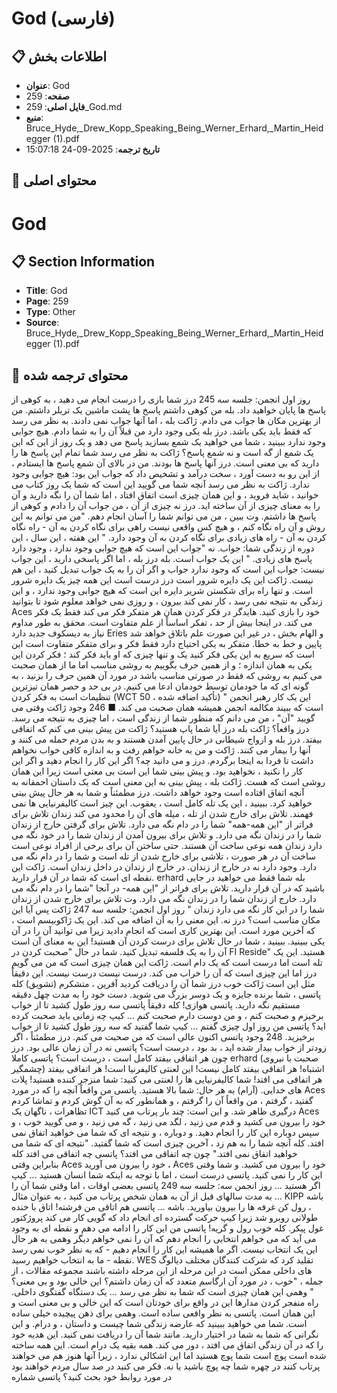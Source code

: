 # God (فارسی)

## 📋 اطلاعات بخش

- **عنوان**: God
- **صفحه**: 259
- **فایل اصلی**: 259_God.md
- **منبع**: Bruce_Hyde,_Drew_Kopp_Speaking_Being_Werner_Erhard,_Martin_Heidegger (1).pdf
- **تاریخ ترجمه**: 2025-09-24 15:07:18

## 📄 محتوای اصلی

# God

## 📋 Section Information

- **Title**: God
- **Page**: 259
- **Type**: Other
- **Source**: Bruce_Hyde,_Drew_Kopp_Speaking_Being_Werner_Erhard,_Martin_Heidegger (1).pdf



## 📄 محتوای ترجمه شده

روز اول انجمن: جلسه سه 245
درز
شما بازی را درست انجام می دهید ، به کوهی از پاسخ ها پایان خواهید داد. بله من کوهی داشتم
پاسخ ها پشت ماشین یک تریلر داشتم. من از بهترین مکان ها جواب می دادم. ژاکت
بله ، اما آنها جواب نمی دادند. به نظر می رسد که فقط باید یکی باشد. درز
بله یکی وجود دارد من قبلاً آن را به شما دادم. هیچ جوابی وجود ندارد ببینید ، شما می خواهید یک شمع بسازید
پاسخ می دهد و یک روز از این که این یک شمع از گه است و نه شمع پاسخ؟ ژاکت
به نظر می رسد شما تمام این پاسخ ها را دارید که بی معنی است. درز
آنها پاسخ ها بودند. من در بالای آن شمع پاسخ ها ایستادم ، از این رو به دست آورد ، سخت درآمد و
تشخیص داد که جواب این بود: هیچ جوابی وجود ندارد. ژاکت
به نظر می رسد آنچه شما می گویید این است که شما یک روز کتاب می خوانید ، شاید فروید ، و این همان چیزی است
اتفاق افتاد ، اما شما آن را نگه دارید و آن را به معنای چیزی از آن ساخته اید. درز
نه چیزی از آن ، من جواب آن را دادم و کوهی از پاسخ ها داشتم. وت
ببین ، من می توانم شما را آسان انجام دهم. "من می توانم به این روش و آن راه نگاه کنم ، و هیچ کس واقعی نیست
راهی برای نگاه کردن به آن - راه نگاه کردن به آن - راه های زیادی برای نگاه کردن به آن وجود دارد. " این هفته ، این
سال ، این دوره از زندگی شما: جواب. نه "جواب این است که هیچ جوابی وجود ندارد ، وجود دارد
پاسخ های زیادی. " این یک جواب است.
بله درز
بله ، اما اگر پاسخی دارید ، این جواب نیست: جواب این است که وجود ندارد
جواب و اگر آن را به یک جواب تبدیل کنید ، این هم نیست. ژاکت
این یک دایره شرور است درز
درست است این همه چیز یک دایره شرور است. و تنها راه برای شکستن شریر
دایره این است که هیچ جوابی وجود ندارد ، و این زندگی به نتیجه نمی رسد ، کار نمی کند
بیرون ، و روزی نمی خواهد معلوم شود تا بتوانید Aces خود را بازی کنید. هایدگر در فکر کردن همان
هر متفکر فکر می کند فقط یک فکر می کند. در اینجا
بیش از حد ، تفکر اساساً از علم متفاوت است. محقق به طور مداوم نیاز به دیسکوف جدید دارد
Eries و الهام بخش ، در غیر این صورت علم باتلاق خواهد شد
پایین و خط به خطا. متفکر به یکی احتیاج دارد
فقط فکر و برای متفکر متفاوت است
این است که سریع به این یکی فکر کنید
یک و تنها چیزی که او باید فکر کند ؛ فکر کردن
این یکی به همان اندازه ؛ و از همین حرف بگوییم
به روشی مناسب اما ما از همان صحبت می کنیم
به روشی که فقط در صورتی مناسب باشد
در مورد آن همین حرف را بزنید ، به گونه ای که ما
خودمان توسط خودمان ادعا می کنیم. در
بی حد و حصر همان تیزترین تنظیمات است
به فکر کردن (WCT 50 ، تأکید اضافه شده)
"
این یک کار رهبر انجمن است که ببیند مکالمه
انجمن همیشه همان صحبت می کند. ■
246
وجود
ژاکت
وقتی می گویید "آن" ، من می دانم که منظور شما از زندگی است ، اما چیزی به نتیجه می رسد. درز
واقعاً؟ ژاکت
بله درز
آیا شما پاپ هستید؟ ژاکت
من پیش بینی می کنم که اتفاقی بیفتد. درز
بله و ارواح شیطانی در حال پایین آمدن هستند و به بدن مردم حمله می کنند و آنها را بیمار می کنند. ژاکت
و من به خانه خواهم رفت و به اندازه کافی خواب نخواهم داشت تا فردا به اینجا برگردم. درز
و می دانید چه؟ اگر این کار را انجام دهید و اگر این کار را نکنید ، نخواهید بود. و پیش بینی شما این است
بی معنی است زیرا این همان روشی است که هست. ژاکت
بله ، پیش بینی به این معنی است که یک داستان احمقانه به آنچه اتفاق افتاده است وجود خواهد داشت. درز
مطمئناً و شما به هر حال پیش بینی خواهید کرد. ببینید ، این یک تله کامل است ، یعقوب. این چیز است
کالیفرنیایی ها نمی فهمند. تلاش برای خارج شدن از تله ، میله های آن را محدود می کند
زندان تلاش برای فراتر از "این همه-همه" شما را در دام نگه می دارد. تلاش برای گرفتن
خارج از زندان شما را در زندان نگه می دارد. و تلاش برای بیرون آمدن از زندان شما را در خود نگه می دارد
زندان همه نوعی ساخت آن هستند. حتی ساختن آن برای برخی از افراد نوعی است
ساخت آن در هر صورت ، تلاشی برای خارج شدن از تله است و شما را در دام نگه می دارد. وجود دارد
نه در خارج از زندان. در خارج از زندان در داخل زندان است. ژاکت
این نقطه ای است که شما در آن قرار دارید. erhard
بله شما فقط می خواهید در جایی باشید که در آن قرار دارید. تلاش برای فراتر از "این همه-
در آنجا "شما را در دام نگه می دارد.
خارج از زندان شما را در زندان نگه می دارد. وت
تلاش برای خارج شدن از زندان شما را در این کار نگه می دارد
زندان "
روز اول انجمن: جلسه سه 247
ژاکت
پس آیا این مکان مناسب است؟ درز
نه. این معنی را به آن اضافه می کند. این یک ژاکوبیسم است ، که آخرین مورد است. این بهترین کاری است که انجام دادید
زیرا می توانید آن را در آن یکی ببینید. ببینید ، شما در حال تلاش برای درست کردن آن هستید! این به معنای آن است
آن را به یک فلسفه تبدیل کنید. شما در حال "صحبت کردن در FI Reside" هستید. این یک تله است اما درست است که یک دام است. ژاکت
این همان چیزی است که من می گویم درز
اما این چیزی است که آن را خراب می کند. درست نیست درست نیست. این دقیقاً مثل این است ژاکت
خوب درز
شما آن را دریافت کردید آفرین ، متشکرم (تشویق)
کله
پاتسی ، شما برنده جایزه و یک دوسر بزرگ می شوید. دست خود را به مدت چهل دقیقه مستقیم نگه دارید. پاتسی
هوازی! کله
دقیقاً پاتسی
سه روز طول کشید تا از خواب برخیزم و صحبت کنم ، و من دوست دارم صحبت کنم ... کیپ
چه زمانی باید صحبت کرده اید؟ پاتسی
من روز اول چیزی گفتم ... کیپ
شما گفتید که سه روز طول کشید تا از خواب برخیزید. 248
وجود
پاتسی
اکنون عالی است که من صحبت می کنم. درز
مطمئناً ، اگر زودتر از خواب بیدار شده اید ، بد بود ، درست است؟ پاتسی
نه در آن زمان عالی بود. درز
چون هر اتفاقی بیفتد کامل است ، درست است؟ پاتسی
کاملا erhard (صحبت با نیروی چشمگیر)
اشتباه! هر اتفاقی بیفتد کامل نیست! این لعنتی کالیفرنیا است! هر اتفاقی بیفتد
هر اتفاقی می افتد! شما کالیفرنیایی ها را لعنتی می کنید: شما منزجر کننده هستید! پلات های خدایی. (آرام)
به هر حال: شما بالا هستید. پاتسی
من واقعاً آنچه را که در مورد Aces گفتید ، گرفتم ، من واقعاً آن را گرفتم ، و همانطور که به آن گوش کردم و تماشا کردم
تظاهرات ، ناگهان یک ICT درگیری ظاهر شد. و این است: چند بار پرتاب می کنید
Aces خود را بیرون می کشید و قدم می زنید ، لگد می زنید ، گه می زنید ، و می گویید خوب ، و سپس دوباره این کار را انجام دهید.
و دوباره ، و نتیجه ای که شما می خواهید اتفاق نمی افتد. کله
آنچه شما را به هم زد ، آخرین چیزی است که شما گفتید. "نتیجه ای که شما می خواهید اتفاق نمی افتد."
چون چه اتفاقی می افتد؟ پاتسی
چه اتفاقی می افتد کله
بنابراین وقتی Aces خود را بیرون می آورید ، Aces خود را بیرون می کشید. و شما وقتی این کار را نمی کنید. پاتسی
درست است ، اما با توجه به اینکه شما انسان هستید ... کیپ
اگر هستید ... روز انجمن سه: جلسه سه 249
پاتسی
بعضی اوقات ، اما وقتی شما آن را به مدت سالهای قبل از آن به همان شخص پرتاب می کنید ،
به عنوان مثال ... KIPP
باشه ، رول کن غرفه ها را بیرون بیاورید. باشه ... پاتسی
هم اتاقی من فرشته! اتاق با خنده طولانی روبرو شد زیرا کیپ حرکت گسترده ای انجام داد که گویی کار می کند
پروژکتور غول پیکر. کله
خوب رول و گریه! پاتسی
من این کار را ادامه می دهم و نقطه ای به وجود می آید که می خواهم انتخابی را انجام دهم که آن را نمی خواهم
دیگر وهمی
به هر حال این یک انتخاب نیست. اگر ما همیشه این کار را انجام دهیم - که به نظر خوب نمی رسد
نقطه - ما به انتخاب خواهیم رسید. WES تقلید کرد که شرکت کنندگان مختلف دیالوگ های داخلی ممکن است در این مرحله از این مرحله داشته باشند
مجموعه مقالات ، از جمله ، "خوب ، در مورد آن ارگاسم متعدد که آن زمان داشتم؟ این خالی بود
و بی معنی؟ "
وهمی
این همان چیزی است که شما به نظر می رسد ... یک دستگاه گفتگوی داخلی. راه منفجر کردن مدارها
این در واقع برای خودتان است که این خالی و بی معنی است و این همان است. پاتسی
به نظر واقعی ساده است. وهمی
برای ذهن پیچیده خیلی ساده است. شما می خواهید ببینید که عارضه زندگی شما چیست و
داستان ، و درام. و این نگرانی که شما به شما در اختیار دارید. مانند
شما آن را دریافت نمی کنید. این هدیه خود را که در آن زندگی اتفاق می افتد ، دور می کند. همه بقیه یک درام است. این همه ساخته شده است پوچ است شما پوچ هستید اما این اشکالی ندارد ، زیرا آنها هنوز هم می خواهند پرتاب کنند
در چهره شما چه پوچ باشید یا نه. فکر می کنید در صد سال مردم خواهند بود
در مورد روابط خود بحث کنید؟ پاتسی
شماره